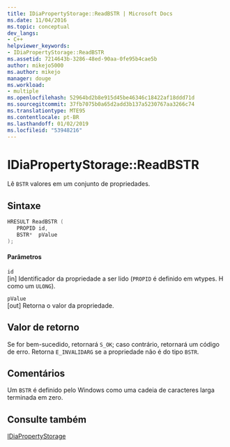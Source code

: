 ```yaml
---
title: IDiaPropertyStorage::ReadBSTR | Microsoft Docs
ms.date: 11/04/2016
ms.topic: conceptual
dev_langs:
- C++
helpviewer_keywords:
- IDiaPropertyStorage::ReadBSTR
ms.assetid: 7214643b-3286-48ed-90aa-0fe95b4cae5b
author: mikejo5000
ms.author: mikejo
manager: douge
ms.workload:
- multiple
ms.openlocfilehash: 52964bd2b8e915d45be46346c18422af18ddd71d
ms.sourcegitcommit: 37fb7075b0a65d2add3b137a5230767aa3266c74
ms.translationtype: MTE95
ms.contentlocale: pt-BR
ms.lasthandoff: 01/02/2019
ms.locfileid: "53948216"
---
```

# <a name="idiapropertystoragereadbstr"></a>IDiaPropertyStorage::ReadBSTR
Lê `BSTR` valores em um conjunto de propriedades.  
  
## <a name="syntax"></a>Sintaxe  
  
```C++  
HRESULT ReadBSTR (   
   PROPID id,  
   BSTR*  pValue  
);  
```  
  
#### <a name="parameters"></a>Parâmetros  
 `id`  
 [in] Identificador da propriedade a ser lido (`PROPID` é definido em wtypes. H como um `ULONG`).  
  
 `pValue`  
 [out] Retorna o valor da propriedade.  
  
## <a name="return-value"></a>Valor de retorno  
 Se for bem-sucedido, retornará `S_OK`; caso contrário, retornará um código de erro. Retorna `E_INVALIDARG` se a propriedade não é do tipo `BSTR`.  
  
## <a name="remarks"></a>Comentários  
 Um `BSTR` é definido pelo Windows como uma cadeia de caracteres larga terminada em zero.  
  
## <a name="see-also"></a>Consulte também  
 [IDiaPropertyStorage](../../debugger/debug-interface-access/idiapropertystorage.md)